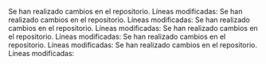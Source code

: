 Se han realizado cambios en el repositorio. Líneas modificadas: 
Se han realizado cambios en el repositorio. Líneas modificadas: 
Se han realizado cambios en el repositorio. Líneas modificadas: 
Se han realizado cambios en el repositorio. Líneas modificadas: 
Se han realizado cambios en el repositorio. Líneas modificadas: 
Se han realizado cambios en el repositorio. Líneas modificadas: 
